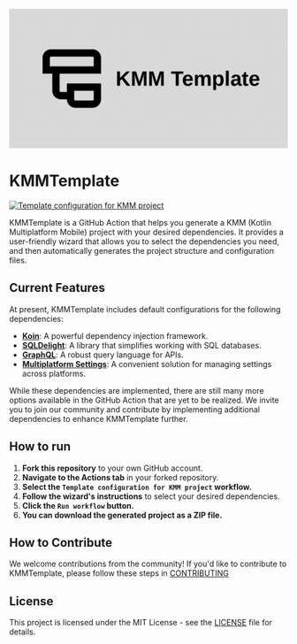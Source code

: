 ![KMM Template Header](https://github.com/daresaydigital/KMM-Template/blob/master/assets/Header.png)
# KMMTemplate

[![Template configuration for KMM project](https://github.com/daresaydigital/KMM-Template-Wizard/actions/workflows/template_configuration.yml/badge.svg)](https://github.com/daresaydigital/KMM-Template-Wizard/actions/workflows/template_configuration.yml)

KMMTemplate is a GitHub Action that helps you generate a KMM (Kotlin Multiplatform Mobile) project with your desired dependencies. It provides a user-friendly wizard that allows you to select the dependencies you need, and then automatically generates the project structure and configuration files.

## Current Features

At present, KMMTemplate includes default configurations for the following dependencies:

- **[Koin](https://insert-koin.io/)**: A powerful dependency injection framework.
- **[SQLDelight](https://cashapp.github.io/sqldelight/)**: A library that simplifies working with SQL databases.
- **[GraphQL](https://graphql.org/)**: A robust query language for APIs.
- **[Multiplatform Settings](https://github.com/radarsh/MultiplatformSettings)**: A convenient solution for managing settings across platforms.

While these dependencies are implemented, there are still many more options available in the GitHub Action that are yet to be realized. We invite you to join our community and contribute by implementing additional dependencies to enhance KMMTemplate further.

## How to run

1. **Fork this repository** to your own GitHub account.
2. **Navigate to the Actions tab** in your forked repository.
3. **Select the `Template configuration for KMM project` workflow.**
4. **Follow the wizard's instructions** to select your desired dependencies.
4. **Click the `Run workflow` button.**
6. **You can download the generated project as a ZIP file.**

## How to Contribute

We welcome contributions from the community! If you'd like to contribute to KMMTemplate, please follow these steps in [CONTRIBUTING](CONTRIBUTING)

## License

This project is licensed under the MIT License - see the [LICENSE](LICENSE) file for details.
